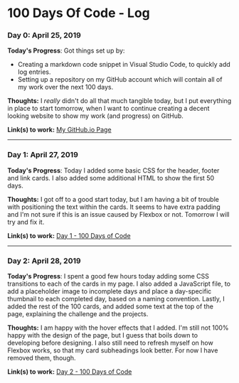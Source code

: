 # 100 Days Of Code - Log

### Day 0: April 25, 2019
**Today's Progress**: Got things set up by:
- Creating a markdown code snippet in Visual Studio Code, to quickly add log entries.
- Setting up a repository on my GitHub account which will contain all of my work over the next 100 days.

**Thoughts:** I *really* didn't do all that much tangible today, but I put everything in place to start tomorrow, when I want to continue creating a decent looking website to show my work (and progress) on GitHub.

**Link(s) to work:** [My GitHub.io Page](https://polygami.github.io/)

---

### Day 1: April 27, 2019
**Today's Progress**: Today I added some basic CSS for the header, footer and link cards. I also added some additional HTML to show the first 50 days.

**Thoughts:** I got off to a good start today, but I am having a bit of trouble with positioning the text within the cards. It seems to have extra padding and I'm not sure if this is an issue caused by Flexbox or not. Tomorrow I will try and fix it.

**Link(s) to work:** [Day 1 - 100 Days of Code](https://polygami.github.io/days/1/day1.html)

---

### Day 2: April 28, 2019
**Today's Progress**: I spent a good few hours today adding some CSS transitions to each of the cards in my page. I also added a JavaScript file, to add a placeholder image to incomplete days and place a day-specific thumbnail to each completed day, based on a naming convention. Lastly, I added the rest of the 100 cards, and added some text at the top of the page, explaining the challenge and the projects.

**Thoughts:** I am happy with the hover effects that I added. I'm still not 100% happy with the design of the page, but I guess that boils down to developing before designing. I also still need to refresh myself on how Flexbox works, so that my card subheadings look better. For now I have removed them, though.

**Link(s) to work:** [Day 2 - 100 Days of Code](https://polygami.github.io/days/2/day2.html)